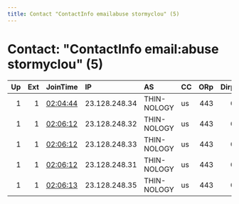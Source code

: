 ```yaml
---
title: Contact "ContactInfo emailabuse stormyclou" (5)
---
```


# Contact: "ContactInfo email:abuse stormyclou" (5)

|   Up |   Ext | JoinTime                                                                                              | IP            | AS          | CC   |   ORp |   Dirp | OS    | Version   | Nickname    |   eFamMembers |
|-----:|------:|:------------------------------------------------------------------------------------------------------|:--------------|:------------|:-----|------:|-------:|:------|:----------|:------------|--------------:|
|    1 |     1 | [02:04:44](https://nusenu.github.io/OrNetStats/w/relay/C0BE5D0E3F63E05540CB394DDECF8146B186E47D.html) | 23.128.248.34 | THIN-NOLOGY | us   |   443 |      0 | Linux | 0.4.7.13  | StormyCloud |            26 |
|    1 |     1 | [02:06:12](https://nusenu.github.io/OrNetStats/w/relay/8B5AFC57F779B5516B57950EEED53C70F6AA2EE0.html) | 23.128.248.32 | THIN-NOLOGY | us   |   443 |      0 | Linux | 0.4.7.13  | StormyCloud |            26 |
|    1 |     1 | [02:06:12](https://nusenu.github.io/OrNetStats/w/relay/9118291155342448C52A76A033426ABC4B46E1C6.html) | 23.128.248.33 | THIN-NOLOGY | us   |   443 |      0 | Linux | 0.4.7.13  | StormyCloud |            26 |
|    1 |     1 | [02:06:12](https://nusenu.github.io/OrNetStats/w/relay/CF74107E093884687E68868B62D8476A2961898F.html) | 23.128.248.31 | THIN-NOLOGY | us   |   443 |      0 | Linux | 0.4.7.13  | StormyCloud |            26 |
|    1 |     1 | [02:06:13](https://nusenu.github.io/OrNetStats/w/relay/61DCA7E9233C6FF51B3F2BDB0BCF8730558B8367.html) | 23.128.248.35 | THIN-NOLOGY | us   |   443 |      0 | Linux | 0.4.7.13  | StormyCloud |            26 |
